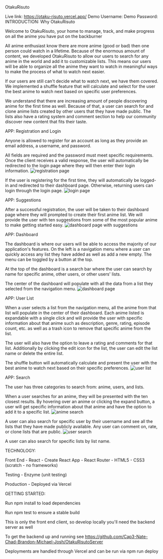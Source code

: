 OtakuRisuto

Live link: https://otaku-risuto.vercel.app/
Demo Username: 
Demo Password:
INTRODUCTION: Why OtakuRisuto

Welcome to OtakuRisuto, your home to manage, track, and make progress on all the anime you have put on the backburner 

All anime enthusiast know there are more anime (good or bad) then one person could watch in a lifetime. Because of the enormous amount of content, we developed OtakuRisuto to allow our users to search for any anime in the world and add it to customizable lists. This means our users will be able to organize all the anime they want to watch in meaningful ways to make the process of what to watch next easier. 

If our users are still can't decide what to watch next, we have them covered. We implemented a shuffle feature that will calculate and select for the user the best anime to watch next based on specific user preferences. 

We understand that there are increasing amount of people discovering anime for the first time as well. Because of that, a user can search for and clone anime lists created by other users that they have made public. The lists also have a rating system and comment section to help our community discover new content that fits their taste. 



APP: Registration and Login

Anyone is allowed to register for an account as long as they provide an email address, a username, and password. 

All fields are required and the password must meet specific requirements. Once the client receives a valid response, the user will automatically be redirected to the login page where they will then enter their login information.
![registration page](./src/img/screenshots/registration.png)

If the user is registering for the first time, they will automatically be logged-in and redirected to their dashboard page. 
Otherwise, returning users can login through the login page.
![login page](./src/img/screenshots/login.png)



APP: Suggestions

After a successful registration, the user will be taken to their dashboard page where they will prompted to create their first anime list. We will provide the user with ten suggestions from some of the most popular anime to make getting started easy.
![dashboard page with suggestions](./src/img/screenshots/suggestions.png)



APP: Dashboard

The dashboard is where our users will be able to access the majority of our application's features. On the left is a navigation menu where a user can quickly access any list they have added as well as add a new empty. The menu can be toggled by a button at the top. 

At the top of the dashboard is a search bar where the user can search by name for specific anime, other users, or other users' lists. 

The center of the dashboard will populate with all the data from a list they selected from the navigation menu.
![dashboard page](./src/img/screenshots/dashboard.png)


APP: User List

When a user selects a list from the navigation menu, all the anime from that list will populate in the center of their dashboard. Each anime listed is expandable with a single click and will provide the user with specific information about that anime such as description, genre, rating, episode count, etc. as well as a trash icon to remove that specific anime from the list.

The user will also have the option to leave a rating and comments for that list. Additionally by clicking the edit icon for the list, the user can edit the list name or delete the entire list.

The shuffle button will automatically calculate and present the user with the best anime to watch next based on their specific preferences.
![user list](./src/img/screenshots/user-list.png)



APP: Search 

The user has three categories to search from: anime, users, and lists. 

When a user searches for an anime, they will be presented with the ten closest results. By hovering over an anime or clicking the expand button, a user will get specific information about that anime and have the option to add it to a specific list.
![anime search](./src/img/screenshots/search-anime.png)

A user can also search for specific user by their username and see all the lists that they have made publicly available. Any user can comment on, rate, or clone lists that are public.
![user search](./src/img/screenshots/search-user.png)

A user can also search for specific lists by list name.



TECHNOLOGY:

  Front End
    - React
      - Create React App
      - React Router
    - HTML5
    - CSS3 (scratch - no frameworks)
  
  Testing
    - Enzyme (unit testing)

  Production
    - Deployed via Vercel
    
    

GETTING STARTED:

Run npm install to load dependencies

Run npm test to ensure a stable build

This is only the front end client, so develop locally you'll need the backend server as well

To get the backend up and running see https://github.com/Cap3-Nate-Chad-Brandon-Michael-Josh/OtakuRisutoServer

Deployments are handled through Vercel and can be run via npm run deploy
